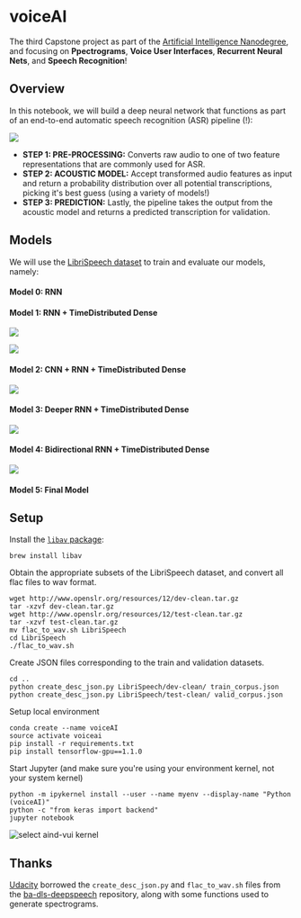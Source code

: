 # voiceAI

The third Capstone project as part of the [Artificial Intelligence Nanodegree](https://www.udacity.com/course/artificial-intelligence-nanodegree--nd889), and focusing on **Ppectrograms**, **Voice User Interfaces**, **Recurrent Neural Nets**, and **Speech Recognition**!

## Overview

In this notebook, we will build a deep neural network that functions as part of an end-to-end automatic speech recognition (ASR) pipeline (!): 

![](./images/pipeline.png)

- **STEP 1: PRE-PROCESSING:** Converts raw audio to one of two feature representations that are commonly used for ASR. 
- **STEP 2: ACOUSTIC MODEL:** Accept transformed audio features as input and return a probability distribution over all potential transcriptions, picking it's best guess (using a variety of models!)
- **STEP 3: PREDICTION:** Lastly, the pipeline takes the output from the acoustic model and returns a predicted transcription for validation.

## Models

We will use the [LibriSpeech dataset](http://www.openslr.org/12/) to train and evaluate our models, namely: 

#### Model 0: RNN

#### Model 1: RNN + TimeDistributed Dense

![](./images/rnn_model.png)

![](./images/rnn_model_unrolled.png)

#### Model 2: CNN + RNN + TimeDistributed Dense

![](./images/cnn_rnn_model.png)

#### Model 3: Deeper RNN + TimeDistributed Dense

![](./images/deep_rnn_model.png)

#### Model 4: Bidirectional RNN + TimeDistributed Dense

![](./images/bidirectional_rnn_model.png)

#### Model 5: Final Model


## Setup

Install the [`libav` package](https://libav.org/download/):
```
brew install libav
```

Obtain the appropriate subsets of the LibriSpeech dataset, and convert all flac files to wav format.
```
wget http://www.openslr.org/resources/12/dev-clean.tar.gz
tar -xzvf dev-clean.tar.gz
wget http://www.openslr.org/resources/12/test-clean.tar.gz
tar -xzvf test-clean.tar.gz
mv flac_to_wav.sh LibriSpeech
cd LibriSpeech
./flac_to_wav.sh
```

Create JSON files corresponding to the train and validation datasets.
```
cd ..
python create_desc_json.py LibriSpeech/dev-clean/ train_corpus.json
python create_desc_json.py LibriSpeech/test-clean/ valid_corpus.json
```

Setup local environment
```
conda create --name voiceAI
source activate voiceai
pip install -r requirements.txt
pip install tensorflow-gpu==1.1.0
```

Start Jupyter (and make sure you're using your environment kernel, not your system kernel)
```
python -m ipykernel install --user --name myenv --display-name "Python (voiceAI)"
python -c "from keras import backend"
jupyter notebook 
```

![select aind-vui kernel](./images/select_kernel.png)

## Thanks

[Udacity](@udacity) borrowed the `create_desc_json.py` and `flac_to_wav.sh` files from the [ba-dls-deepspeech](https://github.com/baidu-research/ba-dls-deepspeech) repository, along with some functions used to generate spectrograms.
